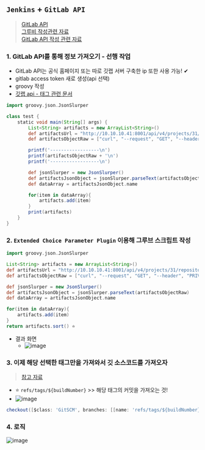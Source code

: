 ## `Jenkins` + `GitLab API` 
> [GitLab API](https://docs.gitlab.com/ee/api/) <br>
> [그루비 작성관련 자료](https://medium.com/@rijoalvi/jenkins-dynamic-parameters-using-extended-choice-parameter-plugin-and-groovy-1a6ffc41063f) <br>
> [GitLab API 작성 관련 자료](https://www.jacobbaek.com/860)
### 1. GitLab API를 통해 정보 가져오기 - 선행 작업
  - GitLab API는 공식 홈페이지 또는 따로 깃랩 서버 구축한 ip 또한 사용 가능! ✔
  - gitlab access token 새로 생성(api 선택)
  - groovy 작성
- [깃랩 api - 태그 관련 문서](https://docs.gitlab.com/ee/api/tags.html)
```groovy
import groovy.json.JsonSlurper

class test {
    static void main(String[] args) {
        List<String> artifacts = new ArrayList<String>()
        def artifactsUrl = "http://10.10.10.41:8001/api/v4/projects/31/repository/tags" ⭐ 여기서 31은 프로젝트 id >> gitlab api를 통해 프로젝트 정보를 파악하면 됨!!!
        def artifactsObjectRaw = ["curl", "--request", "GET", "--header", "PRIVATE-TOKEN: HugPzjfsCx1pD6Y_Myo8", "${artifactsUrl}"].execute().text

        printf('------------------\n')
        printf(artifactsObjectRaw + '\n')
        printf('------------------\n')

        def jsonSlurper = new JsonSlurper()
        def artifactsJsonObject = jsonSlurper.parseText(artifactsObjectRaw)
        def dataArray = artifactsJsonObject.name

        for(item in dataArray){
            artifacts.add(item)
        }
        print(artifacts)
    }
}
```

### 2. `Extended Choice Parameter Plugin` 이용해 그루브 스크립트 작성
```groovy
import groovy.json.JsonSlurper

List<String> artifacts = new ArrayList<String>()
def artifactsUrl = "http://10.10.10.41:8001/api/v4/projects/31/repository/tags"
def artifactsObjectRaw = ["curl", "--request", "GET", "--header", "PRIVATE-TOKEN: 1234", "${artifactsUrl}"].execute().text

def jsonSlurper = new JsonSlurper()
def artifactsJsonObject = jsonSlurper.parseText(artifactsObjectRaw)
def dataArray = artifactsJsonObject.name

for(item in dataArray){
    artifacts.add(item)
}
return artifacts.sort() ⭐
```
- 결과 화면
  - ![image](https://user-images.githubusercontent.com/61215550/174943433-6c22892b-5c37-4a72-9dbe-2df2351217fd.png)

### 3. 이제 해당 선택한 태그만을 가져와서 깃 소스코드를 가져오자
> [참고 자료](https://www.jenkins.io/doc/pipeline/steps/workflow-scm-step/#checkout-check-out-from-version-control)
- ⭐ `refs/tags/${buildNumber}` >> 해당 태그의 커밋을 가져오는 것!
- ![image](https://user-images.githubusercontent.com/61215550/174949737-ac944140-cc82-4b84-b0bc-5855193dd27c.png)

```groovy
checkout([$class: 'GitSCM', branches: [[name: 'refs/tags/${buildNumber}']], extensions: [], userRemoteConfigs: [[credentialsId: 'root', url: GIT_URL]]])
```
### 4. 로직
![image](https://user-images.githubusercontent.com/61215550/174952302-e7d4a513-389c-40fd-b3c7-c4c6e8b7742a.png)

